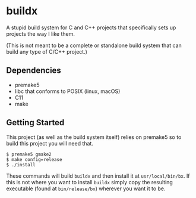 # buildx

A stupid build system for C and C++ projects that specifically sets up projects the way I like them.

(This is not meant to be a complete or standalone build system that can build any type of C/C++ project.)

## Dependencies

* premake5
* libc that conforms to POSIX (linux, macOS)
* C11
* make

## Getting Started

This project (as well as the build system itself) relies on premake5 so to build this project you will need that.

```console
$ premake5 gmake2
$ make config=release
$ ./install
```

These commands will build `buildx` and then install it at `usr/local/bin/bx`. If this is not where you want to install `buildx` simply copy the resulting executable (found at `bin/release/bx`) wherever you want it to be.



